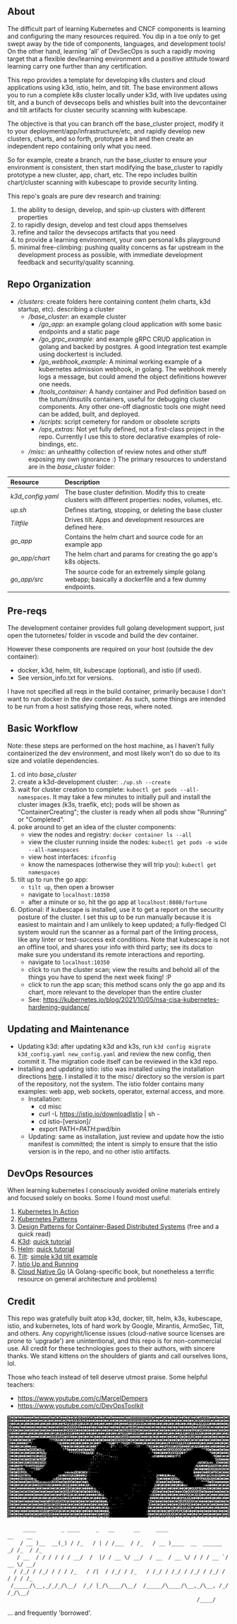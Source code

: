 ## About

The difficult part of learning Kubernetes and CNCF components is learning and configuring the many resources required. You dip in a toe only to get swept away by the tide of components, languages, and development tools! On the other hand, learning 'all' of DevSecOps is such a rapidly moving target that a flexible dev/learning environment and a positive attitude toward learning carry one further than any certification.

This repo provides a template for developing k8s clusters and cloud applications using k3d, istio, helm, and tilt. The base environment allows you to run a complete k8s cluster locally under k3d, with live updates using tilt, and a bunch of devsecops bells and whistles built into the devcontainer and tilt artifacts for cluster security scanning with kubescape.

The objective is that you can branch off the base_cluster project, modify it to your deployment/app/infrastructure/etc, and rapidly develop new clusters, charts, and so forth, prototype a bit and then create an independent repo containing only what you need.

So for example, create a branch, run the base_cluster
to ensure your environment is consistent, then start modifying the base_cluster to rapidly prototype a new cluster, app, chart, etc. The repo includes builtin chart/cluster scanning with kubescape to provide security linting.

This repo's goals are pure dev research and training:

1) the ability to design, develop, and spin-up clusters with different properties
2) to rapidly design, develop and test cloud apps themselves
3) refine and tailor the devsecops artifacts that you need
4) to provide a learning environment, your own personal k8s playground
5) minimal free-climbing: pushing quality concerns as far upstream in the development process as possible, with immediate development feedback and security/quality scanning.

## Repo Organization
* */clusters*: create folders here containing content (helm charts, k3d startup, etc). describing a cluster
    * */base_cluster*: an example cluster
        * */go_app*: an example golang cloud application with some basic endpoints and a static page
        * */go_grpc_example*: and example gRPC CRUD application in golang and backed by postgres. A good integration test example using dockertest is included.
        * */go_webhook_example*: A minimal working example of a kubernetes admission webhook, in golang. The webhook merely logs a message, but could amend the object definitions however one needs.
        * */tools_container*: A handy container and Pod definition based on the tutum/dnsutils containers, useful for debugging cluster components. Any other one-off diagnostic tools one might need can be added, built, and deployed.
        * */scripts*: script cemetery for random or obsolete scripts
        * */ops_extras*: Not yet fully defined, not a first-class project in the repo. Currently I use this to store declarative examples of role-bindings, etc.
    * */misc*: an unhealthy collection of review notes and other stuff exposing my own ignorance :)
The primary resources to understand are in the *base_cluster* folder:

| Resource | Description |
| :--- | :--- |
| *k3d_config.yaml* | The base cluster definition. Modify this to create clusters with different properties: nodes, volumes, etc. |
| *up.sh* | Defines starting, stopping, or deleting the base cluster |
| *Tiltfile* | Drives tilt. Apps and development resources are defined here. |
| *go_app* |  Contains the helm chart and source code for an example app   |
| *go_app/chart* |  The helm chart and params for creating the go app's k8s objects. |
| *go_app/src* |  The source code for an extremely simple golang webapp; basically a dockerfile and a few dummy endpoints. |

## Pre-reqs
The development container provides full golang development support, just open the tutornetes/ folder in vscode and build the dev container.

However these components are required on your host (outside the dev container):
* docker, k3d, helm, tilt, kubescape (optional), and istio (if used). 
* See version_info.txt for versions.

I have not specified all reqs in the build container, primarily because I don't want to run docker in the dev container.
As such, some things are intended to be run from a host satisfying those reqs, where noted.

## Basic Workflow

Note: these steps are performed on the host machine, as I haven't fully containerized the dev environment, and most likely won't do so due to its size and volatile dependencies.

1) cd into *base_cluster*
2) create a k3d-development cluster: `./up.sh --create`
3) wait for cluster creation to complete: `kubectl get pods --all-namespaces`. It may take a few minutes to initially pull and install the cluster images (k3s, traefik, etc); pods will be shown as "ContainerCreating"; the cluster is ready when all pods show "Running" or "Completed".
4) poke around to get an idea of the cluster components:
    * view the nodes and registry: `docker container ls --all`
    * view the cluster running inside the nodes: `kubectl get pods -o wide --all-namespaces`
    * view host interfaces: `ifconfig`
    * know the namespaces (otherwise they will trip you): `kubectl get namespaces`
5) tilt up to run the go app:
    * `tilt up`, then open a browser
    * navigate to `localhost:10350`
    * after a minute or so, hit the go app at `localhost:8080/fortune`
6) Optional: if kubescape is installed, use it to get a report on the security posture of the cluster.
I set this up to be run manually because it is easiest to maintain and I am unlikely to keep updated; a fully-fledged CI system would run the scanner as a formal part of the linting process, like any linter or test-success exit conditions. Note that kubescape is not an offline tool, and shares your info with third party; see its docs to make sure you understand its remote interactions and reporting.
    * navigate to `localhost:10350`
    * click to run the cluster scan; view the results and behold all of the things you have to spend the next week fixing! :P
    * click to run the app scan; this method scans only the go app and its chart, more relevant to the developer than the entire cluster
    * See: https://kubernetes.io/blog/2021/10/05/nsa-cisa-kubernetes-hardening-guidance/


## Updating and Maintenance
* Updating k3d: after updating k3d and k3s, run `k3d config migrate k3d_config.yaml new_config.yaml` and review the new config, then commit it. The migration code itself can be reviewed in the k3d repo.
* Installing and updating istio: istio was installed using the installation directions [here](https://istio.io/latest/docs/setup/getting-started/). I installed it to the misc/ directory so the version is part of the repository, not the system. The istio folder contains many examples: web app, web sockets, operator, external access, and more.
    * Installation:
        * cd misc
        * curl -L https://istio.io/downloadIstio | sh -
        * cd istio-[version]/
        * export PATH=$PATH:$pwd/bin
    * Updating: same as installation, just review and update how the istio manifest is committed; the intent is simply to ensure that the istio version is in the repo, and no other istio artifacts.

## DevOps Resources
When learning kubernetes I consciously avoided online materials entirely and focused solely on books. Some I found most useful:
1) [Kubernetes In Action](https://www.amazon.com/Kubernetes-Action-Marko-Luksa/dp/1617293725/)
2) [Kubernetes Patterns](https://www.amazon.com/Kubernetes-Patterns-Designing-Cloud-Native-Applications/dp/1492050288/)
3) [Design Patterns for Container-Based Distributed Systems](https://www.usenix.org/conference/hotcloud16/workshop-program/presentation/burns) (free and a quick read)
4) [K3d](https://k3d.io/v5.1.0/): [quick tutorial](https://www.youtube.com/watch?v=mCesuGk-Fks)
5) [Helm](https://helm.sh/docs/intro/quickstart/): [quick tutorial](https://www.youtube.com/watch?v=5_J7RWLLVeQ)
6) [Tilt](https://tilt.dev/): [simple k3d tilt example](https://github.com/iwilltry42/k3d-demo/blob/main/Tiltfile)
7) [Istio Up and Running](https://www.amazon.com/Istio-Running-Service-Connect-Control/dp/1492043788/)
8) [Cloud Native Go](https://www.amazon.com/Cloud-Native-Go-Unreliable-Environments/dp/1492076333) (A Golang-specific book, but nonetheless a terrific resource on general architecture and problems)


## Credit
This repo was gratefully built atop k3d, docker, tilt, helm, k3s, kubescape, istio, and kubernetes, lots of hard work by Google, Mirantis, ArmoSec, Tilt, and others.
Any copyright/license issues (cloud-native source licenses are prone to 'upgrade') are unintentional, and this repo is for non-commercial use.
All credit for these technologies goes to their authors, with sincere thanks. We stand kittens on the shoulders of giants and call ourselves lions, lol.

Those who teach instead of tell deserve utmost praise. Some helpful teachers:
* https://www.youtube.com/c/MarcelDempers
* https://www.youtube.com/c/DevOpsToolkit

![image](wrench.png)

```
     ____        _ ____     _   __      __     ____                    __    __  
    / __ )__  __(_) / /_   / | / /___  / /_   / __ )____  __  ______ _/ /_  / /_ 
   / __  / / / / / / __/  /  |/ / __ \/ __/  / __  / __ \/ / / / __ `/ __ \/ __/ 
  / /_/ / /_/ / / / /_   / /|  / /_/ / /_   / /_/ / /_/ / /_/ / /_/ / / / / /_   
 /_____/\__,_/_/_/\__/  /_/ |_/\____/\__/  /_____/\____/\__,_/\__, /_/ /_/\__/   
                                                            /____/               
```
... and frequently 'borrowed'.
